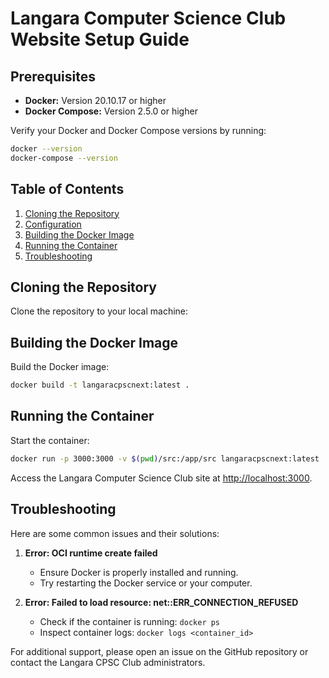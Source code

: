 # Langara Computer Science Club Website Setup Guide

## Prerequisites

- **Docker:** Version 20.10.17 or higher
- **Docker Compose:** Version 2.5.0 or higher

Verify your Docker and Docker Compose versions by running:

```bash
docker --version
docker-compose --version
```

## Table of Contents

1. [Cloning the Repository](#cloning-the-repository)
2. [Configuration](#configuration)
3. [Building the Docker Image](#building-the-docker-image)
4. [Running the Container](#running-the-container)
5. [Troubleshooting](#troubleshooting)

## Cloning the Repository

Clone the repository to your local machine:


## Building the Docker Image

Build the Docker image:

```bash
docker build -t langaracpscnext:latest .
```

## Running the Container

Start the container:

```bash
docker run -p 3000:3000 -v $(pwd)/src:/app/src langaracpscnext:latest
```

Access the Langara Computer Science Club site at [http://localhost:3000](http://localhost:3000).

## Troubleshooting

Here are some common issues and their solutions:

1. **Error: OCI runtime create failed**
   - Ensure Docker is properly installed and running.
   - Try restarting the Docker service or your computer.

2. **Error: Failed to load resource: net::ERR_CONNECTION_REFUSED**
   - Check if the container is running: `docker ps`
   - Inspect container logs: `docker logs <container_id>`


For additional support, please open an issue on the GitHub repository or contact the Langara CPSC Club administrators.